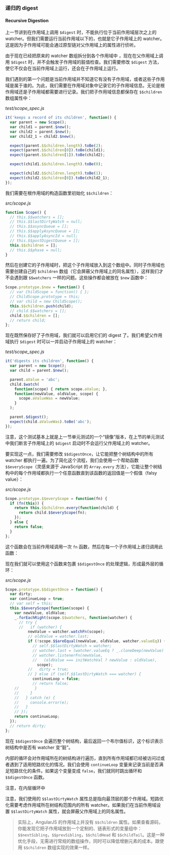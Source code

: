 ### 递归的 digest

#### Recursive Digestion

上一节讲到在作用域上调用 `$digest` 时，不能执行位于当前作用域层次之上的 watcher。但我们需要运行当前作用域以下的，也就是它子作用域上的 watcher。这是因为子作用域可能会通过原型链对父作用域上的属性进行侦听。

由于现在已经把原来的 watcher 数组拆分到各个作用域中 ，现在在父作用域上调用 `$digest` 时，并不会触发子作用域的脏值检查。我们需要修改 `$digest` 方法，使它不仅会在当前作用域上运行，还会在子作用域上运行。

我们遇到的第一个问题是当前作用域并不知道它有没有子作用域，或者这些子作用域是属于谁的。为此，我们需要在作用域对象中记录它的子作用域信息。无论是根作用域还是子作用域都需要进行记录。我们把子作用域信息都保存在 `$$children` 数组属性中：

_test/scope\_spec.js_

```js
it('keeps a record of its children', function() {
  var parent = new Scope();
  var child1 = parent.$new();
  var child2 = parent.$new();
  var child2_1 = child2.$new();

  expect(parent.$$children.length).toBe(2);
  expect(parent.$$children[0]).toBe(child1);
  expect(parent.$$children[1]).toBe(child2);

  expect(child1.$$children.length).toBe(0);

  expect(child2.$$children.length).toBe(1);
  expect(child2.$$children[0]).toBe(child2_1);
});
```

我们需要在根作用域的构造函数里初始化 `$$children`：

_src/scope.js_

```js
function Scope() {
  // this.$$watchers = [];
  // this.$$lastDirtyWatch = null;
  // this.$$asyncQueue = [];
  // this.$$applyAsyncQueue = [];
  // this.$$applyAsyncId = null;
  // this.$$postDigestQueue = [];
  this.$$children = [];
  // this.$$phase = null;
}
```

然后在创建它的子作用域时，把这个子作用域放入到这个数组中。同时子作用域也需要创建自己的 `$children` 数组（它会屏蔽父作用域上的同名属性），这样我们才不会遇到跟 `$$watchers` 一样的问题。这些操作都会被放在 `$new` 函数中：

```js
Scope.prototype.$new = function() {
  // var ChildScope = function() { };
  // ChildScope.prototype = this;
  // var child = new ChildScope();
  this.$$children.push(child);
  // child.$$watchers = [];
  child.$$children = [];
  // return child;
};
```

现在既然保存好了子作用域，我们就可以启用它们的 digest 了。我们希望父作用域执行 `$digest` 时可以一并启动子作用域上的 watcher：

_test/scope\_spec.js_

```js
it('digests its children', function() {
  var parent = new Scope();
  var child = parent.$new();

  parent.aValue = 'abc';
  child.$watch(
    function(scope) { return scope.aValue; },
    function(newValue, oldValue, scope) {
      scope.aValueWas = newValue;
    }
  );

  parent.$digest();
  expect(child.aValueWas).toBe('abc');
});
```

注意，这个测试基本上就是上一节单元测试的一个“镜像”版本，在上节的单元测试中我们断言子作用域上的 `$digest` 启动时不会运行父作用域上的 watcher。

要实现这一点，我们需要修改 `$$digestOnce`，让它能把整个树结构中的所有 watcher 都执行一遍。为了简化这个流程，我们会使用一个帮助函数 `$$everyScope`（灵感来源于 JavaScript 的 `Array.every` 方法），它能让整个树结构中的每个作用域都执行一个任意函数直到该函数的返回值是一个假值（falsy value）：

_src/scope.js_

```js
Scope.prototype.$$everyScope = function(fn) {
  if (fn(this)) {
    return this.$$children.every(function(child) {
      return child.$$everyScope(fn);
    });
  } else {
    return false;
  }
};
```

这个函数会在当前作用域调用一次 `fn` 函数，然后在每一个子作用域上递归调用此函数：

现在我们就可以使用这个函数来包裹 `$$digestOnce` 的处理逻辑，形成最外层的循环：

_src/scope.js_

```js
Scope.prototype.$$digestOnce = function() {
  var dirty;
  var continueLoop = true;
  // var self = this;
  this.$$everyScope(function(scope) {
    var newValue, oldValue;
    _.forEachRight(scope.$$watchers, function(watcher) {
      // try {
      //   if (watcher) {
          newValue = watcher.watchFn(scope);
          // oldValue = watcher.last;
          if (!scope.$$areEqual(newValue, oldValue, watcher.valueEq)) {
            // self.$$lastDirtyWatch = watcher;
            // watcher.last = (watcher.valueEq ? _.cloneDeep(newValue) : newValue);
            // watcher.listenerFn(newValue,
            //   (oldValue === initWatchVal ? newValue : oldValue),
              scope);
          //   dirty = true;
          // } else if (self.$$lastDirtyWatch === watcher) {
            continueLoop = false;
            // return false;
    //       }
    //     }
    //   } catch (e) {
    //     console.error(e);
    //   }
    // });
    return continueLoop;
  });
  // return dirty;
};
```

现在 `$$digestOnce` 会遍历整个树结构，最后返回一个布尔值标识，这个标识表示树结构中是否有 watcher 变“脏”。

内部的循环会对作用域所在的树结构进行遍历，直到所有作用域都已经被访问过或者遇到了适用短路优化的情况。我们会使用 `continueLoop` 变量来记录当前是否满足短路优化的条件。如果这个变量变成 `false`，我们就同时跳出循环和 `$$digestOnce` 函数。

注意，在内层循环中

注意，我们使用的 `$$lastDirtyWatch` 属性总是指向最顶层的那个作用域。短路优化需要考虑作用域所在树结构范围内的所有 watcher。如果我们在当前作用域设置 `$$lastDirtyWatch` 属性，就会屏蔽父作用域上的同名属性。

> 实际上，AngularJS 的作用域上并没有 `$$children` 属性。如果查看源码，你能发现它把子作用域放到一个定制的、链表形式的变量组中：`$$nextSibling`，`$$prevSibling`，`$$childHead` 和 `$$childTail`。这是一种优化手段，无需进行常规的数组操作，同时可以降低增删元素的成本。跟使用 `$$children` 数组实现的效果一样。



